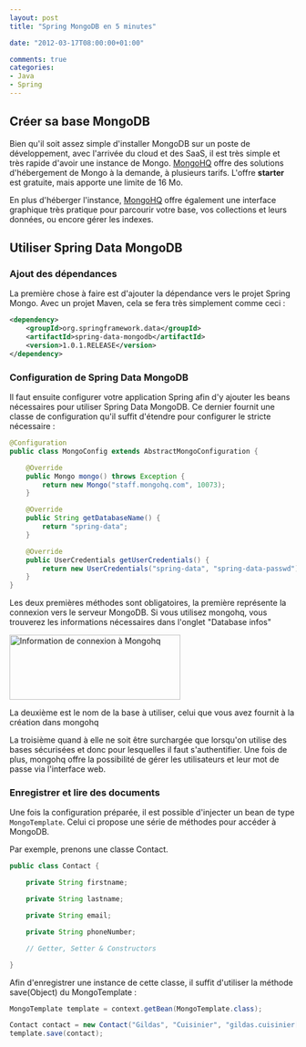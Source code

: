 ```yaml
---
layout: post
title: "Spring MongoDB en 5 minutes"

date: "2012-03-17T08:00:00+01:00"

comments: true
categories: 
- Java
- Spring
---
```


## Créer sa base MongoDB

Bien qu'il soit assez simple d'installer MongoDB sur un poste de développement, avec l'arrivée du cloud et des SaaS, il est très simple et très rapide d'avoir une instance de Mongo. 
<a href="https://mongohq.com" target="_blank">MongoHQ</a> offre des solutions d'hébergement de Mongo à la demande, à plusieurs tarifs.
L'offre <strong>starter</strong> est gratuite, mais apporte une limite de 16 Mo. 

En plus d'héberger l'instance, <a href="https://mongohq.com" target="_blank">MongoHQ</a> offre également une interface graphique très pratique pour parcourir votre base, vos collections et leurs données, ou encore gérer les indexes.


## Utiliser Spring Data MongoDB

### Ajout des dépendances
La première chose à faire est d'ajouter la dépendance vers le projet Spring Mongo.
Avec un projet Maven, cela se fera très simplement comme ceci :

``` xml
<dependency>
	<groupId>org.springframework.data</groupId>
	<artifactId>spring-data-mongodb</artifactId>
	<version>1.0.1.RELEASE</version>
</dependency>
```

### Configuration de Spring Data MongoDB
Il faut ensuite configurer votre application Spring afin d'y ajouter les beans nécessaires pour utiliser Spring Data MongoDB. Ce dernier fournit une classe de configuration qu'il suffit d'étendre pour configurer le stricte nécessaire :

``` java
@Configuration
public class MongoConfig extends AbstractMongoConfiguration {

    @Override
    public Mongo mongo() throws Exception {
        return new Mongo("staff.mongohq.com", 10073);
    }

    @Override
    public String getDatabaseName() {
        return "spring-data";
    }

    @Override
    public UserCredentials getUserCredentials() {
        return new UserCredentials("spring-data", "spring-data-passwd");
    }
}
```

Les deux premières méthodes sont obligatoires, la première représente la connexion vers le serveur MongoDB.
Si vous utilisez mongohq, vous trouverez les informations nécessaires dans l'onglet "Database infos"

<img src="http://www.gcuisinier.net/wp-content/uploads/2012/03/Capture-d’écran-2012-03-16-à-23.36.36-300x114.png" alt="Information de connexion à Mongohq" title="Information de connexion à Mongohq" width="300" height="114" class="aligncenter size-medium wp-image-419" />

La deuxième est le nom de la base à utiliser, celui que vous avez fournit à la création dans mongohq

La troisième quand à elle ne soit être surchargée que lorsqu'on utilise des bases sécurisées et donc pour lesquelles il faut s'authentifier.
Une fois de plus, mongohq offre la possibilité de gérer les utilisateurs et leur mot de passe via l'interface web.

### Enregistrer et lire des documents

Une fois la configuration préparée, il est possible d'injecter un bean de type <code>MongoTemplate</code>.
Celui ci propose une série de méthodes pour accéder à MongoDB.

Par exemple, prenons une classe Contact.

``` java
public class Contact {

    private String firstname;

    private String lastname;

    private String email;

    private String phoneNumber;

    // Getter, Setter & Constructors

}
```

Afin d'enregistrer une instance de cette classe, il suffit d'utiliser la méthode save(Object) du MongoTemplate :

``` java
MongoTemplate template = context.getBean(MongoTemplate.class);

Contact contact = new Contact("Gildas", "Cuisinier", "gildas.cuisinier[at]domain.com", "+42 424242");
template.save(contact);
```



